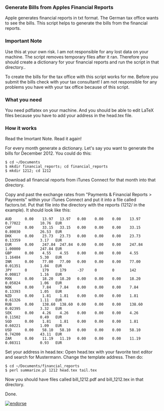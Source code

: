 ### Generate Bills from Apples Financial Reports
Apple generates financial reports in txt format. The German tax office wants to see the bills. This script helps to generate the bills from the financial reports.

### Important Note
Use this at your own risk. I am not responsible for any lost data on your machine. The script removes temporary files after it ran. Therefore you should create a dictionary for your financial reports and run the script in that directory..

To create the bills for the tax office with this script works for me. Before you submit the bills check with your tax consultant! I am not responsible for any problems you have with your tax office because of this script.

### What you need
You need pdflatex on your machine. And you should be able to edit LaTeX files because you have to add your address in the head.tex file.

### How it works
Read the Imortant Note. Read it again!

For every month generate a dictionary. Let's say you want to generate the bills for December 2012. You could do this:

```
$ cd ~/Documents
$ mkdir financial_reports; cd financial_reports
$ mkdir 1212; cd 1212
```

Download all financial reports from iTunes Connect for that month into that directory.

Copy and past the exchange rates from "Payments & Financial Reports > Payments" within your iTunes Connect and put it into a file called factors.txt. Put that file into the directory with the reports (1212/ in the example). It should look like this:

```
AUD      0.00    13.97   13.97   0.00    0.00    0.00    13.97   0.77022         10.76  EUR
CHF      0.00    33.15   33.15   0.00    0.00    0.00    33.15   0.80030         26.53  EUR
DKK      0.00    23.73   23.73   0.00    0.00    0.00    23.73   0.13359         3.17   EUR
EUR      0.00    247.84  247.84  0.00    0.00    0.00    247.84  1.00000         247.84 EUR
GBP      0.00    4.55    4.55    0.00    0.00    0.00    4.55    1.16484         5.30   EUR
INR      0.00    77.00   77.00   0.00    0.00    0.00    77.00   0.01351         1.04   EUR
JPY      0       179     179     -37     0       0       142     0.00817         1.16   EUR
MXN      0.00    18.20   18.20   0.00    0.00    0.00    18.20   0.05824         1.06   EUR
NOK      0.00    7.84    7.84    0.00    0.00    0.00    7.84    0.13393         1.05   EUR
NZD      0.00    1.81    1.81    0.00    0.00    0.00    1.81    0.61326         1.11   EUR
RUB      0.00    138.60  138.60  0.00    0.00    0.00    138.60  0.02395         3.32   EUR
SEK      0.00    4.26    4.26    0.00    0.00    0.00    4.26    0.11502         0.49   EUR
SGD      0.00    1.81    1.81    0.00    0.00    0.00    1.81    0.60221         1.09   EUR
USD      0.00    58.10   58.10   0.00    0.00    0.00    58.10   0.74200         43.11  EUR
ZAR      0.00    11.19   11.19   0.00    0.00    0.00    11.19   0.08311         0.93   EUR
```

Set your address in head.tex: Open head.tex with your favorite text editor and search for Mustermann. Change the template address. Then do:

```
$ cd ~/Documents/financial_reports
$ perl summarize.pl 1212 head.tex tail.tex
```

Now you should have files called bill_1212.pdf and bill_1212.tex in that directory. 

Done.

[![endorse](https://api.coderwall.com/dasdom/endorsecount.png)](https://coderwall.com/dasdom)
